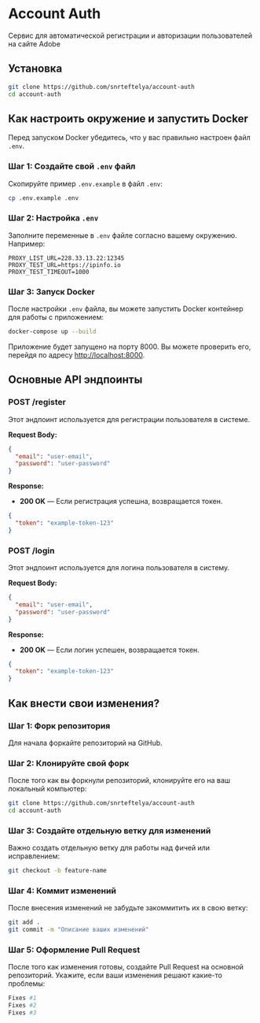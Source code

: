 # Account Auth

Сервис для автоматической регистрации и авторизации пользователей на сайте Adobe

## Установка

```bash
git clone https://github.com/snrteftelya/account-auth
cd account-auth
```

## Как настроить окружение и запустить Docker

Перед запуском Docker убедитесь, что у вас правильно настроен файл `.env`.

### Шаг 1: Создайте свой `.env` файл

Скопируйте пример `.env.example` в файл `.env`:

```bash
cp .env.example .env
```

### Шаг 2: Настройка `.env`

Заполните переменные в `.env` файле согласно вашему окружению. Например:

```
PROXY_LIST_URL=228.33.13.22:12345
PROXY_TEST_URL=https://ipinfo.io
PROXY_TEST_TIMEOUT=1000
```

### Шаг 3: Запуск Docker

После настройки `.env` файла, вы можете запустить Docker контейнер для работы с приложением:

```bash
docker-compose up --build
```

Приложение будет запущено на порту 8000. Вы можете проверить его, перейдя по адресу [http://localhost:8000](http://localhost:8000).


## Основные API эндпоинты


### **POST /register**

Этот эндпоинт используется для регистрации пользователя в системе.

**Request Body:**
```json
{
  "email": "user-email",
  "password": "user-password"
}
```

**Response:**
- **200 OK** — Если регистрация успешна, возвращается токен.
```json
{
  "token": "example-token-123"
}
```

### **POST /login**

Этот эндпоинт используется для логина пользователя в систему.

**Request Body:**
```json
{
  "email": "user-email",
  "password": "user-password"
}
```

**Response:**
- **200 OK** — Если логин успешен, возвращается токен.
```json
{
  "token": "example-token-123"
}
```

## Как внести свои изменения?

### Шаг 1: Форк репозитория

Для начала форкайте репозиторий на GitHub.

### Шаг 2: Клонируйте свой форк

После того как вы форкнули репозиторий, клонируйте его на ваш локальный компьютер:

```bash
git clone https://github.com/snrteftelya/account-auth
cd account-auth
```

### Шаг 3: Создайте отдельную ветку для изменений

Важно создать отдельную ветку для работы над фичей или исправлением:

```bash
git checkout -b feature-name
```

### Шаг 4: Коммит изменений

После внесения изменений не забудьте закоммитить их в свою ветку:

```bash
git add .
git commit -m "Описание ваших изменений"
```

### Шаг 5: Оформление Pull Request

После того как изменения готовы, создайте Pull Request на основной репозиторий. Укажите, если ваши изменения решают какие-то проблемы:

```bash
Fixes #1
Fixes #2
Fixes #3
```